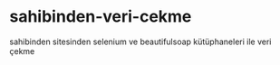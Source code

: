 # sahibinden-veri-cekme
sahibinden sitesinden selenium ve beautifulsoap kütüphaneleri ile veri çekme
